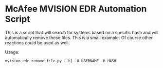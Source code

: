 # McAfee MVISION EDR Automation Script

This is a script that will search for systems based on a specific hash and will automatically remove these files.
This is a small example. Of course other reactions could be used as well.

Usage:
```
mvision_edr_remove_file.py [-h] -U USERNAME -H HASH
```
